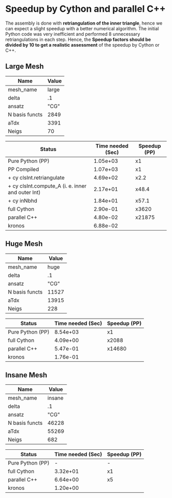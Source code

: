 Speedup by Cython and parallel C++
=================

The assembly is done with **retriangulation of the inner triangle**, hence we can expect a slight speedup
with a better numerical algorithm. The initial Python code was very inefficient and
performed 8 unnecessary retriangulations in each step. Hence, the **Speedup factors
should be divided by 10 to get a realistic assessment** of the speedup by Cython or C++.

Large Mesh 
------
|Name  |Value |
|---|---|
|mesh_name|large|
|delta| .1|
|ansatz | "CG"|
|N basis functs| 2849|
|aTdx|  3391|
|Neigs|  70|


|Status                 | Time needed (Sec) | Speedup (PP)  |
|---                    |---                |----           |
|Pure Python (PP)       | 1.05e+03          |     x1        |
|PP Compiled            | 1.07e+03          |     x1        |
|+ cy clsInt.retriangulate| 4.69e+02          |     x2.2      |
|+ cy clsInt.compute_A (i. e. inner and outer Int) | 2.17e+01   |     x48.4   |
|+ cy inNbhd | 1.84e+01          |     x57.1    |
|full Cython | 2.90e-01 | x3620|
|parallel C++ | 4.80e-02 | x21875|
|kronos|6.88e-02||

Huge Mesh 
------
|Name  |Value |
|---|---|
|mesh_name|huge|
|delta| .1|
|ansatz | "CG"|
|N basis functs| 11527|
|aTdx|  13915|
|Neigs|  228|

|Status                 | Time needed (Sec) | Speedup (PP)  |
|---                    |---                |----           |
|Pure Python (PP)       | 8.54e+03       |     x1        |
|full Cython| 4.09e+00 | x2088|
|parallel C++| 5.47e-01 | x14680|
|kronos| 1.76e-01||

Insane Mesh 
------
|Name  |Value |
|---|---|
|mesh_name|insane|
|delta| .1|
|ansatz | "CG"|
|N basis functs| 46228|
|aTdx|  55269|
|Neigs|  682|

|Status                 | Time needed (Sec) | Speedup (PP)  |
|---                    |---                |----           |
|Pure Python (PP)       | -      |     -        |
|full Cython| 3.32e+01 | x1|
|parallel C++| 6.64e+00 | x5|
|kronos| 1.20e+00||
